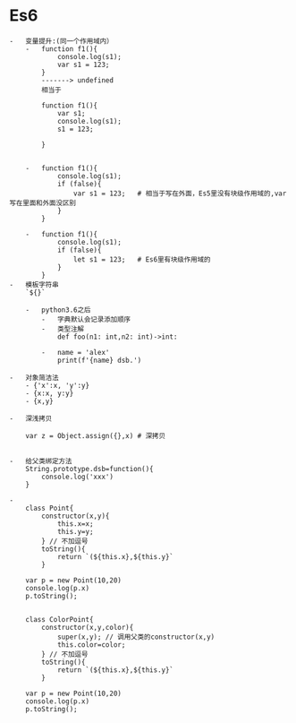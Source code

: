 # Es6
    -   变量提升:(同一个作用域内）
        -   function f1(){
                console.log(s1);
                var s1 = 123;
            }
            -------> undefined
            相当于
            
            function f1(){
                var s1;
                console.log(s1);
                s1 = 123;
                
            }
        
        
        -   function f1(){
                console.log(s1);
                if (false){
                    var s1 = 123;   # 相当于写在外面，Es5里没有块级作用域的,var写在里面和外面没区别
                }
            }
            
        -   function f1(){
                console.log(s1);
                if (false){
                    let s1 = 123;   # Es6里有块级作用域的
                }
            }   
    -   模板字符串   
        `${}`    
        
        -   python3.6之后
            -   字典默认会记录添加顺序
            -   类型注解
                def foo(n1: int,n2: int)->int:
                    
            -   name = 'alex'
                print(f'{name} dsb.')
               
    -   对象简洁法
        - {'x':x, 'y':y}
        - {x:x, y:y}
        - {x,y}

    -   深浅拷贝
        
        var z = Object.assign({},x) # 深拷贝


    -   给父类绑定方法
        String.prototype.dsb=function(){
            console.log('xxx')
        }

    -   
        class Point{
            constructor(x,y){
                this.x=x;
                this.y=y;
            } // 不加逗号
            toString(){
                return `(${this.x},${this.y}`
            }
         
        var p = new Point(10,20)
        console.log(p.x)
        p.toString();
        
        
        class ColorPoint{
            constructor(x,y,color){
                super(x,y); // 调用父类的constructor(x,y)
                this.color=color;
            } // 不加逗号
            toString(){
                return `(${this.x},${this.y}`
            }
         
        var p = new Point(10,20)
        console.log(p.x)
        p.toString();





















